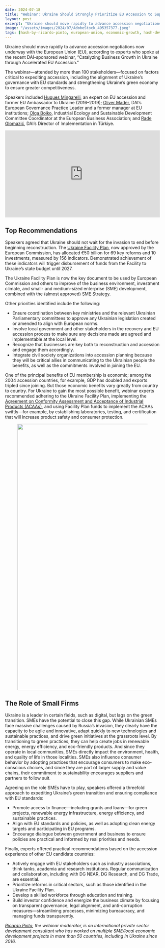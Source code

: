 ```yaml
---
date: 2024-07-18
title: "Webinar: Ukraine Should Strongly Prioritize EU Accession to Support Rapid Business Growth"
layout: post
excerpt: "Ukraine should move rapidly to advance accession negotiations now under way with the European Union (EU), according to experts who spoke at the recent DAI-sponsored webinar, “Catalysing Business Growth in Ukraine through Accelerated EU Accession.” "
image: "/assets/images/2024/07/AdobeStock_495357377.jpeg"
tags: [hash-by-ricardo-pinto, european-union, economic-growth, hash-developments]
---
```

<p>Ukraine should move rapidly to advance accession negotiations now underway with the European Union (EU), according to experts who spoke at the recent DAI-sponsored webinar, “Catalyzing Business Growth in Ukraine through Accelerated EU Accession.”&nbsp;</p><p>The webinar—attended by more than 100 stakeholders—focused on factors critical to expediting accession, including the alignment of Ukraine’s governance with EU standards and strengthening Ukraine’s green economy to ensure greater competitiveness.&nbsp;</p><p>Speakers included <a href="https://www.eces.eu/en/hugues-mingarelli?ref=pubs.ghost.io" rel="noreferrer noopener"><u>Hugues Mingarelli</u></a>, an expert on EU accession and former EU Ambassador to Ukraine (2016–2019); <a href="https://www.dai.com/who-we-are/our-team/oliver-mader?ref=pubs.ghost.io" rel="noreferrer noopener"><u>Oliver Mader</u></a>, DAI’s European Governance Practice Leader and a former manager at EU institutions; <a href="https://www.linkedin.com/in/olga-boiko-5752844b/?ref=pubs.ghost.io" rel="noreferrer noopener"><u>Olga Boiko</u></a>, Industrial Ecology and Sustainable Development Committee Coordinator at the European Business Association; and <a href="https://www.dai.com/who-we-are/our-team/rade-glomazic?ref=pubs.ghost.io" rel="noreferrer noopener"><u>Rade Glomazić</u></a>, DAI’s Director of Implementation in Türkiye.&nbsp;</p>
<!--kg-card-begin: html-->
<div style="padding:56.05% 0 0 0;position:relative;"><iframe src="https://player.vimeo.com/video/985162766?badge=0&amp;autopause=0&amp;player_id=0&amp;app_id=58479" frameborder="0" allow="autoplay; fullscreen; picture-in-picture; clipboard-write" style="position:absolute;top:0;left:0;width:100%;height:100%;" title="Ukraine Webinar Recording"></iframe></div><script src="https://player.vimeo.com/api/player.js"></script>
<!--kg-card-end: html-->
<h2 id="top-recommendations"><strong>Top Recommendations</strong>&nbsp;</h2><p>Speakers agreed that Ukraine should not wait for the invasion to end before beginning reconstruction. The <a href="https://www.ukrainefacility.me.gov.ua/en/?ref=pubs.ghost.io" rel="noreferrer noopener"><u>Ukraine Facility Plan</u></a>, now approved by the European Commission, has allocated €50 billion for 69 key reforms and 10 investments, measured by 156 indicators. Demonstrated achievement of these indicators will trigger disbursement of funds from the Facility to Ukraine’s state budget until 2027.&nbsp;&nbsp;</p><p>The Ukraine Facility Plan is now the key document to be used by European Commission and others to improve of the business environment, investment climate, and small- and medium-sized enterprise (SME) development, combined with the (almost approved) SME Strategy.&nbsp;&nbsp;</p><p>Other priorities identified include the following:&nbsp;</p><ul><li>Ensure coordination between key ministries and the relevant Ukrainian Parliamentary committees to approve any Ukrainian legislation created or amended to align with European norms.&nbsp;&nbsp;</li><li>Involve local government and other stakeholders in the recovery and EU accession process to make sure any decisions made are agreed and implementable at the local level.&nbsp;&nbsp;</li><li>Recognize that businesses are key both to reconstruction and accession and engage them accordingly.&nbsp;&nbsp;</li><li>Integrate civil society organizations into accession planning because they will be critical allies in communicating to the Ukrainian people the benefits, as well as the commitments involved in joining the EU.&nbsp;&nbsp;</li></ul><p>One of the principal benefits of EU membership is economic; among the 2004 accession countries, for example, GDP has doubled and exports tripled since joining. But those economic benefits vary greatly from country to country. For Ukraine to gain the most possible benefit, webinar experts recommended adhering to the Ukraine Facility Plan, implementing the <a href="https://www.eumonitor.nl/9353000/1/j9vvik7m1c3gyxp/vi7jgsyvulzu?ref=pubs.ghost.io" rel="noreferrer noopener"><u>Agreement on Conformity Assessment and Acceptance of Industrial Products (ACAAs)</u></a>, and using Facility Plan funds to implement the ACAAs swiftly—for example, by establishing laboratories, testing, and certification that will increase product safety and consumer protection.&nbsp;</p><figure class="kg-card kg-image-card"><img src="/assets/images/2024/07/EU-Accession-Panel.35--1-.png" class="kg-image" alt="" loading="lazy" width="900" height="863" srcset="/assets/images/size/w600/2024/07/EU-Accession-Panel.35--1-.png 600w, /assets/images/2024/07/EU-Accession-Panel.35--1-.png 900w" sizes="(min-width: 720px) 720px"></figure><h2 id="the-role-of-small-firms"><strong>The Role of Small Firms</strong>&nbsp;</h2><p>Ukraine is a leader in certain fields, such as digital, but lags on the green transition. SMEs have the potential to close this gap. While Ukrainian SMEs face massive challenges caused by Russia’s invasion, they clearly have the capacity to be agile and innovative, adapt quickly to new technologies and sustainable practices, and drive green initiatives at the grassroots level. By transitioning to green practices, they can help create jobs in renewable energy, energy efficiency, and eco-friendly products. And since they operate in local communities, SMEs directly impact the environment, health, and quality of life in those localities. SMEs also influence consumer behavior by adopting practices that encourage consumers to make eco-conscious choices, and since they are part of larger supply and value chains, their commitment to sustainability encourages suppliers and partners to follow suit.&nbsp;&nbsp;</p><p>Agreeing on the role SMEs have to play, speakers offered a threefold approach to expediting Ukraine’s green transition and ensuring compliance with EU standards:&nbsp;&nbsp;</p><ul><li>Promote access to finance—including grants and loans—for green projects, renewable energy infrastructure, energy efficiency, and sustainable practices.&nbsp;&nbsp;</li><li>Align with EU standards and policies, as well as adopting clean energy targets and participating in EU programs.&nbsp;</li><li>Encourage dialogue between government and business to ensure policies are practical and informed by real priorities and needs.&nbsp;&nbsp;</li></ul><p>Finally, experts offered practical recommendations based on the accession experience of other EU candidate countries:&nbsp;</p><ul><li>Actively engage with EU stakeholders such as industry associations, think tanks, academia and research institutions. Regular communication and collaboration, including with DG NEAR, DG Research, and DG Trade, are essential.&nbsp;</li><li>Prioritize reforms in critical sectors, such as those identified in the Ukraine Facility Plan.&nbsp;&nbsp;</li><li>Develop a skilled workforce through education and training.</li><li>Build investor confidence and energize the business climate by focusing on transparent governance, legal alignment, and anti-corruption measures—streamlining processes, minimizing bureaucracy, and managing funds transparently.&nbsp;</li></ul><div class="kg-card kg-callout-card kg-callout-card-grey"><div class="kg-callout-text"><a href="https://www.rpinto.biz/?ref=pubs.ghost.io" rel="noreferrer"><i><em class="italic" style="white-space: pre-wrap;">Ricardo Pinto</em></i></a><i><em class="italic" style="white-space: pre-wrap;">, the webinar moderator, is an international private sector development consultant who has worked on multiple SME/local economic development projects in more than 50 countries, including in Ukraine since 2016. </em></i></div></div>
  